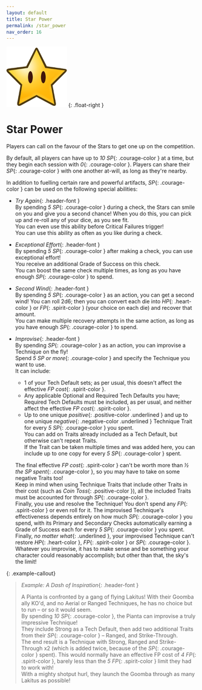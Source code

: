 ```yaml
---
layout: default
title: Star Power
permalink: /star_power
nav_order: 16
---
```


![](assets/images/icons/starpower.png)
{: .float-right }

# Star Power

Players can call on the favour of the Stars to get one up on the competition. 

By default, all players can have up to *10 SP*{: .courage-color } at a time, but they begin each session with *0*{: .courage-color }. Players can share their *SP*{: .courage-color } with one another at-will, as long as they're nearby.

In addition to fuelling certain rare and powerful artifacts, *SP*{: .courage-color } can be used on the following special abilities:

- *Try Again*{: .header-font }  
    By spending *5 SP*{: .courage-color } during a check, the Stars can smile on you and give you a second chance! When you do this, you can pick up and re-roll any of your dice, as you see fit.  
    You can even use this ability before Critical Failures trigger!  
    You can use this ability as often as you like during a check.
- *Exceptional Effort*{: .header-font }  
    By spending *5 SP*{: .courage-color } after making a check, you can use exceptional effort!  
    You receive an additional Grade of Success on this check.  
    You can boost the same check multiple times, as long as you have enough *SP*{: .courage-color } to spend.
- *Second Wind*{: .header-font }  
    By spending *5 SP*{: .courage-color } as an action, you can get a second wind! You can roll 2d6; then you can convert each die into *HP*{: .heart-color } or *FP*{: .spirit-color } (your choice on each die) and recover that amount.  
    You can make multiple recovery attempts in the same action, as long as you have enough *SP*{: .courage-color } to spend.
- *Improvise*{: .header-font }  
    By spending *SP*{: .courage-color } as an action, you can improvise a Technique on the fly!  
    Spend *5 SP or more*{: .courage-color } and specify the Technique you want to use.  
    It can include:
    
    - 1 of your Tech Default sets; as per usual, this doesn't affect the effective *FP cost*{: .spirit-color }.
    - Any applicable Optional and Required Tech Defaults you have; Required Tech Defaults must be included, as per usual, and neither affect the effective *FP cost*{: .spirit-color }.
    - Up to one unique *positive*{: .positive-color .underlined } and up to one unique *negative*{: .negative-color .underlined } Technique Trait for every *5 SP*{: .courage-color } you spent.  
    You can add on Traits already included as a Tech Default, but otherwise can't repeat Traits.  
    If the Trait can be taken multiple times and was added here, you can include up to one copy for every *5 SP*{: .courage-color } spent.
    
    The final effective *FP cost*{: .spirit-color } can't be worth more than *½ the SP spent*{: .courage-color }, so you may have to take on some negative Traits too!  
    Keep in mind when using Technique Traits that include other Traits in their cost (such as *Coin Toss*{: .positive-color }), all the included Traits must be accounted for through *SP*{: .courage-color }.  
    Finally, you use and resolve the Technique! You don't spend any *FP*{: .spirit-color } or even roll for it. The improvised Technique's effectiveness depends entirely on how much *SP*{: .courage-color } you spend, with its Primary and Secondary Checks automatically earning a Grade of Success each for every *5 SP*{: .courage-color } you spent.  
    Finally, *no matter what*{: .underlined }, your improvised Technique can't restore *HP*{: .heart-color }, *FP*{: .spirit-color } or *SP*{: .courage-color }.  
    Whatever you improvise, it has to make sense and be something your character could reasonably accomplish; but other than that, the sky's the limit!

{: .example-callout}
> *Example: A Dash of Inspiration*{: .header-font }
>
> A Pianta is confronted by a gang of flying Lakitus! With their Goomba ally KO'd, and no Aerial or Ranged Techniques, he has no choice but to run – or so it would seem.  
> By spending *10 SP*{: .courage-color }, the Pianta can improvise a truly impressive Technique!  
> They include Strong as a Tech Default, then add two additional Traits from their *SP*{: .courage-color } – Ranged, and Strike-Through.  
> The end result is a Technique with Strong, Ranged and Strike-Through x2 (which is added twice, because of the *SP*{: .courage-color } spent). This would normally have an effective FP cost of *4 FP*{: .spirit-color }, barely less than the *5 FP*{: .spirit-color } limit they had to work with!  
> With a mighty shotput hurl, they launch the Goomba through as many Lakitus as possible!


